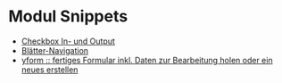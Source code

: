 # Modul Snippets

* [Checkbox In- und Output](https://gist.github.com/eaCe/05eebd39244da6ee3edfb828804d2aa9)
* [Blätter-Navigation](https://gist.github.com/rotzek/0400357443f453134634ac7238e0422a)
* [yform :: fertiges Formular inkl. Daten zur Bearbeitung holen oder ein neues erstellen](https://gist.github.com/skerbis/76a0af5ad2afa3ff12ecff940896c01e)
